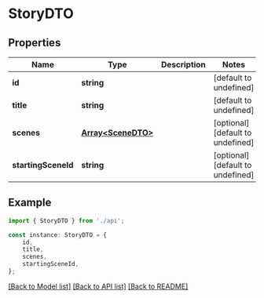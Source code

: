 # StoryDTO


## Properties

Name | Type | Description | Notes
------------ | ------------- | ------------- | -------------
**id** | **string** |  | [default to undefined]
**title** | **string** |  | [default to undefined]
**scenes** | [**Array&lt;SceneDTO&gt;**](SceneDTO.md) |  | [optional] [default to undefined]
**startingSceneId** | **string** |  | [optional] [default to undefined]

## Example

```typescript
import { StoryDTO } from './api';

const instance: StoryDTO = {
    id,
    title,
    scenes,
    startingSceneId,
};
```

[[Back to Model list]](../README.md#documentation-for-models) [[Back to API list]](../README.md#documentation-for-api-endpoints) [[Back to README]](../README.md)
